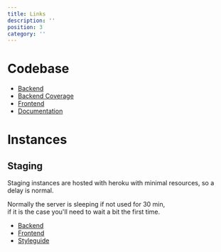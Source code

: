 ```yaml
---
title: Links
description: ''
position: 3
category: ''
---
```


# Codebase

 - [Backend](https://gitlab.com/seelo/pomodoro/backend)
 - [Backend Coverage](https://coverage.pomodoro.seelo.ch/)
 - [Frontend](https://gitlab.com/seelo/pomodoro/frontend)
 - [Documentation](https://gitlab.com/seelo/pomodoro/documentation)

# Instances
## Staging
Staging instances are hosted with heroku with minimal resources,
so a delay is normal. 

Normally the server is sleeping if not used for 30 min,  
if it is the case you'll need to wait a bit the first time.
 - [Backend](http://back-pomodoro.seelo.ch/login)
 - [Frontend](http://front-pomodoro.seelo.ch/)
 - [Styleguide](https://styleguide.pomodoro.seelo.ch/)
